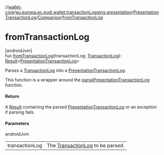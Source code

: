 //[wallet-core](../../../../index.md)/[eu.europa.ec.eudi.wallet.transactionLogging.presentation](../../index.md)/[PresentationTransactionLog](../index.md)/[Companion](index.md)/[fromTransactionLog](from-transaction-log.md)

# fromTransactionLog

[androidJvm]\
fun [fromTransactionLog](from-transaction-log.md)(transactionLog: [TransactionLog](../../../eu.europa.ec.eudi.wallet.transactionLogging/-transaction-log/index.md)): [Result](https://kotlinlang.org/api/latest/jvm/stdlib/kotlin-stdlib/kotlin/-result/index.html)&lt;[PresentationTransactionLog](../index.md)&gt;

Parses a [TransactionLog](../../../eu.europa.ec.eudi.wallet.transactionLogging/-transaction-log/index.md) into a [PresentationTransactionLog](../index.md).

This function is a wrapper around the [parsePresentationTransactionLog](../../../eu.europa.ec.eudi.wallet.transactionLogging.presentation.parsing/parse-presentation-transaction-log.md) function.

#### Return

A [Result](https://kotlinlang.org/api/latest/jvm/stdlib/kotlin-stdlib/kotlin/-result/index.html) containing the parsed [PresentationTransactionLog](../index.md) or an exception if parsing fails.

#### Parameters

androidJvm

| | |
|---|---|
| transactionLog | The [TransactionLog](../../../eu.europa.ec.eudi.wallet.transactionLogging/-transaction-log/index.md) to be parsed. |
